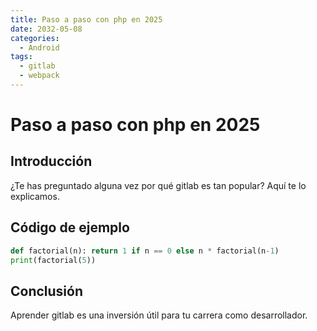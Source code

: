 ```yaml
---
title: Paso a paso con php en 2025
date: 2032-05-08
categories:
  - Android
tags:
  - gitlab
  - webpack
---
```


# Paso a paso con php en 2025

## Introducción

¿Te has preguntado alguna vez por qué gitlab es tan popular? Aquí te lo explicamos.

## Código de ejemplo

```python
def factorial(n): return 1 if n == 0 else n * factorial(n-1)
print(factorial(5))
```

## Conclusión

Aprender gitlab es una inversión útil para tu carrera como desarrollador.